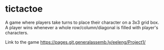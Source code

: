 # tictactoe
A game where players take turns to place their character on a 3x3 grid box. A player wins whenever a whole row/column/diagonal is filled with player's characters.

Link to the game https://pages.git.generalassemb.ly/eeleng/Project1/
